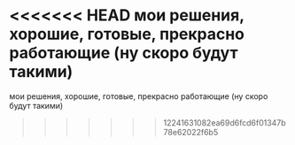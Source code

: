 <<<<<<< HEAD
мои решения, хорошие, готовые, прекрасно работающие (ну скоро будут такими)
=======
мои решения, хорошие, готовые, прекрасно работающие
(ну скоро будут такими)
>>>>>>> 12241631082ea69d6fcd6f01347b78e62022f6b5
